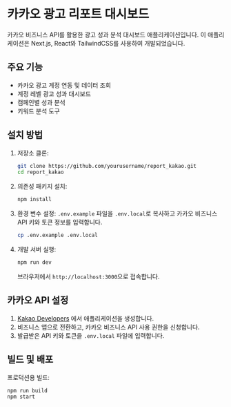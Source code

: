 # 카카오 광고 리포트 대시보드

카카오 비즈니스 API를 활용한 광고 성과 분석 대시보드 애플리케이션입니다. 이 애플리케이션은 Next.js, React와 TailwindCSS를 사용하여 개발되었습니다.

## 주요 기능

- 카카오 광고 계정 연동 및 데이터 조회
- 계정 레벨 광고 성과 대시보드
- 캠페인별 성과 분석
- 키워드 분석 도구

## 설치 방법

1. 저장소 클론:
   ```bash
   git clone https://github.com/yourusername/report_kakao.git
   cd report_kakao
   ```

2. 의존성 패키지 설치:
   ```bash
   npm install
   ```

3. 환경 변수 설정:
   `.env.example` 파일을 `.env.local`로 복사하고 카카오 비즈니스 API 키와 토큰 정보를 입력합니다.
   ```bash
   cp .env.example .env.local
   ```

4. 개발 서버 실행:
   ```bash
   npm run dev
   ```
   브라우저에서 `http://localhost:3000`으로 접속합니다.

## 카카오 API 설정

1. [Kakao Developers](https://developers.kakao.com/) 에서 애플리케이션을 생성합니다.
2. 비즈니스 앱으로 전환하고, 카카오 비즈니스 API 사용 권한을 신청합니다.
3. 발급받은 API 키와 토큰을 `.env.local` 파일에 입력합니다.

## 빌드 및 배포

프로덕션용 빌드:
```bash
npm run build
npm start
``` 